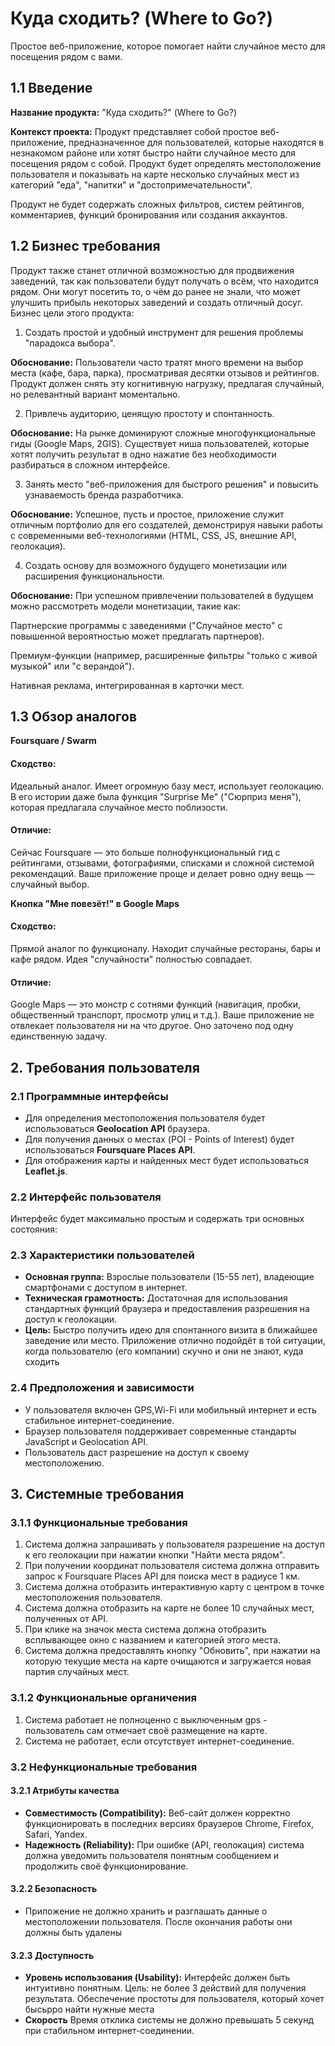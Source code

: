 # Куда сходить? (Where to Go?)

Простое веб-приложение, которое помогает найти случайное место для посещения рядом с вами.

## 1.1 Введение

**Название продукта:** "Куда сходить?" (Where to Go?)

**Контекст проекта:**
Продукт представляет собой простое веб-приложение, предназначенное для пользователей, которые находятся в незнакомом районе или хотят быстро найти случайное место для посещения рядом с собой. Продукт будет определять местоположение пользователя и показывать на карте несколько случайных мест из категорий "еда", "напитки" и "достопримечательности".

Продукт не будет содержать сложных фильтров, систем рейтингов, комментариев, функций бронирования или создания аккаунтов. 

## 1.2 Бизнес требования
Продукт также станет отличной возможностью для продвижения заведений, так как пользователи будут получать о всём, что находится рядом. Они могут посетить то, о чём до ранее не знали, что может улучшить прибыль некоторых заведений и создать отличный досуг. Бизнес цели этого продукта:

1.  Создать простой и удобный инструмент для решения проблемы "парадокса выбора".

**Обоснование:** Пользователи часто тратят много времени на выбор места (кафе, бара, парка), просматривая десятки отзывов и рейтингов. Продукт должен снять эту когнитивную нагрузку, предлагая случайный, но релевантный вариант моментально.

2.  Привлечь аудиторию, ценящую простоту и спонтанность.

**Обоснование:** На рынке доминируют сложные многофункциональные гиды (Google Maps, 2GIS). Существует ниша пользователей, которые хотят получить результат в одно нажатие без необходимости разбираться в сложном интерфейсе.

3.  Занять место "веб-приложения для быстрого решения" и повысить узнаваемость бренда разработчика.

**Обоснование:** Успешное, пусть и простое, приложение служит отличным портфолио для его создателей, демонстрируя навыки работы с современными веб-технологиями (HTML, CSS, JS, внешние API, геолокация).

4.  Создать основу для возможного будущего монетизации или расширения функциональности.

**Обоснование:** При успешном привлечении пользователей в будущем можно рассмотреть модели монетизации, такие как:

Партнерские программы с заведениями ("Случайное место" с повышенной вероятностью может предлагать партнеров).

Премиум-функции (например, расширенные фильтры "только с живой музыкой" или "с верандой").

Нативная реклама, интегрированная в карточки мест.

## 1.3 Обзор аналогов

**Foursquare / Swarm**

#### Сходство:
Идеальный аналог. Имеет огромную базу мест, использует геолокацию. В его истории даже была функция "Surprise Me" ("Сюрприз меня"), которая предлагала случайное место поблизости.

#### Отличие: 
Сейчас Foursquare — это больше полнофункциональный гид с рейтингами, отзывами, фотографиями, списками и сложной системой рекомендаций. Ваше приложение проще и делает ровно одну вещь — случайный выбор.

**Кнопка "Мне повезёт!" в Google Maps**

#### Сходство: 
Прямой аналог по функционалу. Находит случайные рестораны, бары и кафе рядом. Идея "случайности" полностью совпадает.

#### Отличие: 
Google Maps — это монстр с сотнями функций (навигация, пробки, общественный транспорт, просмотр улиц и т.д.). Ваше приложение не отвлекает пользователя ни на что другое. Оно заточено под одну единственную задачу.

## 2. Требования пользователя

### 2.1 Программные интерфейсы
*   Для определения местоположения пользователя будет использоваться **Geolocation API** браузера.
*   Для получения данных о местах (POI - Points of Interest) будет использоваться **Foursquare Places API**.
*   Для отображения карты и найденных мест будет использоваться **Leaflet.js**.

### 2.2 Интерфейс пользователя
Интерфейс будет максимально простым и содержать три основных состояния:

### 2.3 Характеристики пользователей
*   **Основная группа:** Взрослые пользователи (15-55 лет), владеющие смартфонами с доступом в интернет.
*   **Техническая грамотность:** Достаточная для использования стандартных функций браузера и предоставления разрешения на доступ к геолокации.
*   **Цель:** Быстро получить идею для спонтанного визита в ближайшее заведение или место. Приложение отлично подойдёт в той ситуации, когда пользователю (его компании) скучно и они не знают, куда сходить

### 2.4 Предположения и зависимости
*   У пользователя включен GPS,Wi-Fi или мобильный интернет и есть стабильное интернет-соединение.
*   Браузер пользователя поддерживает современные стандарты JavaScript и Geolocation API.
*   Пользователь даст разрешение на доступ к своему местоположению.

## 3. Системные требования

### 3.1.1 Функциональные требования
1.  Система должна запрашивать у пользователя разрешение на доступ к его геолокации при нажатии кнопки "Найти места рядом".
2.  При получении координат пользователя система должна отправить запрос к Foursquare Places API для поиска мест в радиусе 1 км.
3.  Система должна отобразить интерактивную карту с центром в точке местоположения пользователя.
4.  Система должна отобразить на карте не более 10 случайных мест, полученных от API.
5.  При клике на значок места система должна отобразить всплывающее окно с названием и категорией этого места.
6.  Система должна предоставлять кнопку "Обновить", при нажатии на которую текущие места на карте очищаются и загружается новая партия случайных мест.

### 3.1.2 Функциональные органичения
1. Система работает не полноценно с выключенным gps - пользователь сам отмечает своё размещение на карте.
2. Система не работает, если отсутствует интернет-соединение.

### 3.2 Нефункциональные требования

#### 3.2.1 Атрибуты качества

*   **Совместимость (Compatibility):** Веб-сайт должен корректно функционировать в последних версиях браузеров Chrome, Firefox, Safari, Yandex.
*   **Надежность (Reliability):** При ошибке (API, геолокация) система должна уведомить пользователя понятным сообщением и продолжить своё функционирование.

#### 3.2.2 Безопасность

*   Приложение не должно хранить и разглашать данные о местоположении пользователя. После окончания работы они должны быть удалены

#### 3.2.3 Доступность

*   **Уровень использования (Usability):** Интерфейс должен быть интуитивно понятным. Цель: не более 3 действий для получения результата. Обеспечение простоты для пользователя, который хочет бысьрро найти нужные места
*   **Скорость** Время отклика системы не должно превышать 5 секунд при стабильном интернет-соединении.
